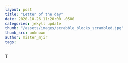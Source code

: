 ```yaml
---
layout: post
title: "Letter of the day"
date: 2020-10-26 11:20:00 -0500
categories: jekyll update
thumb: "/assets/images/scrabble_blocks_scrambled.jpg"
thumb_src: unknown
author: mister_mjir
tags:
---
```

T
